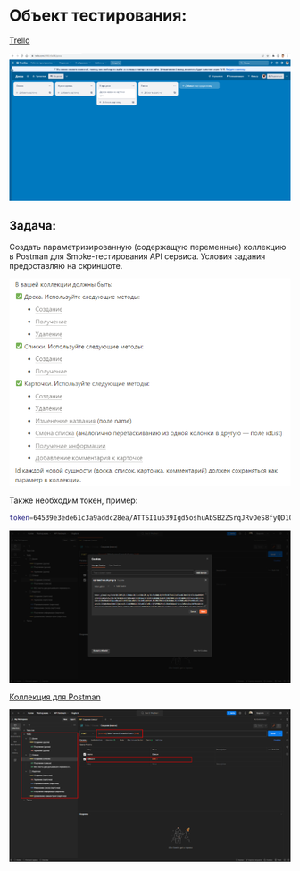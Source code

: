 # Объект тестирования:

[Trello](https://trello.com)

![Trello](/5.%20Рабочий%20проект%20в%20Postman/Демо%201%20Продукт%20Trello.png "Trello")
## Задача:
Создать параметризированную (содержащую переменные) коллекцию в Postman для Smoke-тестирования API сервиса.
Условия задания предоставляю на скриншоте.

![Задание](/5.%20Рабочий%20проект%20в%20Postman/Задание.png "Задание")

Также необходим токен, пример:
```bash
token=64539e3ede61c3a9addc28ea/ATTSI1u639Igd5oshuAbSB2ZSrqJRvOeS8fyQD10OYLFUl6sw3Sdau4CqYKdjHfDMkv22B6C74FA; Path=/; Expires=Fri, 03 May 2024 12:50:29 GMT;
```

![Пример токена](/5.%20Рабочий%20проект%20в%20Postman/Демо%203%20Postman%20cookie.png "Пример токена")

[Коллекция для Postman](/5.%20Рабочий%20проект%20в%20Postman/HW17%20-%20Trello.postman.json)

![Коллекция для Postman](/5.%20Рабочий%20проект%20в%20Postman/Демо%202%20Postman%20Коллекция.png "Коллекция для Postman")